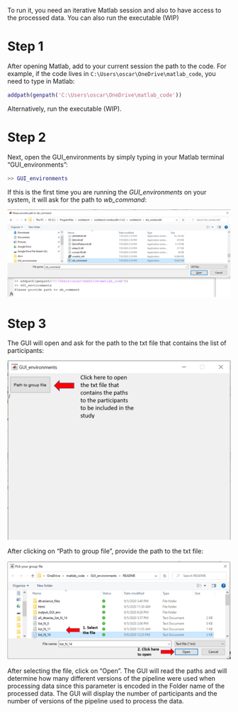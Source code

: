 
To run it, you need an iterative Matlab session and also to have access to the 
processed data. You can also run the executable (WIP)

# Step 1

After opening Matlab, add to your current session the path to the code. For example, if the code lives in `C:\Users\oscar\OneDrive\matlab_code`, 
you need to type in Matlab:

```matlab
addpath(genpath('C:\Users\oscar\OneDrive\matlab_code'))
```

Alternatively, run the executable (WIP).

# Step 2

Next, open the GUI_environments by simply typing in your Matlab terminal “GUI_environments”:

```matlab
>> GUI_environments
```

If this is the first time you are running the *GUI_environments* on your system, it will ask for the path to *wb_command*:

![path to wb_command](./usage/path_wb_command.PNG)

# Step 3

The GUI will open and ask for the path to the txt file that contains the list of participants:

![Provide path to group file](./usage/path_txt.PNG)

After clicking on “Path to group file”, provide the path to the txt file:

![Pick your group file](./usage/provide_path_txt.PNG)

After selecting the file, click on “Open”. The GUI will read the paths and will determine how many different versions of the pipeline were used when processing data since this parameter is encoded in the Folder name of the processed data. The GUI will display the number of participants and the number of versions of the pipeline used to process the data.